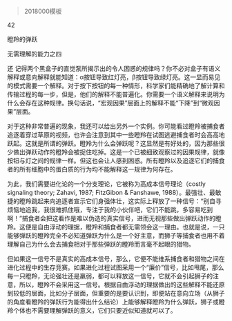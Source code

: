 # 
> 2018000模板



42

瞪羚的弹跃

无需理解的能力之四


还 记得两个黑盒子的直觉泵所揭示出的令人困惑的规律吗？你不必对盒子有语义解释或意向解释就能知道：α按钮导致红灯亮，β按钮导致绿灯亮。这一显而易见的模式需要一个解释。对于按下按钮的每一种情形，科学家们能精确地了解计算和传输过程的每一步，但是，他们的解释不能普遍化。你需要一个语义解释来说明为什么会存在这种规律。换句话说，“宏观因果”层面上的解释不能“下降”到“微观因果”层面。

对于这种非常普遍的现象，我还可以给出另外一个实例。你可能看过瞪羚被捕食者追逐着穿过草原的视频，也许会注意到其中一些瞪羚在试图逃避捕食者时会高高地跃起。这就是所谓的弹跃。瞪羚为什么会弹跃呢？这显然是有好处的，因为那些很少做出弹跃动作的瞪羚会被捉住吃掉。这是一个已被细致观察过的因果规律，就像按钮与灯之间的规律一样。但这也会让人感到困惑。所有瞪羚以及追逐它们的捕食者的所有细胞中的蛋白质的行为均不能解释这一规律为何存在。

为此，我们需要进化论的一个分支理论，它被称为高成本信号理论（costly signaling theory; Zahavi, 1987; FitzGibon & Fanshawe, 1988）。最强壮、最敏捷的瞪羚跳起来向追逐者宣示它们身强体壮，这实际上释放了一种信号：“别自寻烦恼地追我，我很难抓住哦，专注于我的小伙伴吧，它们不能跳，多容易吃到啊！”捕食者会把这看作是难以伪造的真实信号，进而无视那些做出弹跃动作的瞪羚。这便是自由浮动的理据，瞪羚和捕食者都无需领会这一理由。也就是说，一只能够弹跃的瞪羚完全不必知道弹跃为什么是一个好主意，而狮子等捕食者也用不着理解自己为什么会去捕食相对于那些弹跃的瞪羚而言毫不起眼的猎物。

但如果这一信号不是真实的高成本信号，那么，它便不能维系捕食者和猎物之间在进化过程中的生存竞赛。如果进化过程试图采用一个“廉价”信号，比如甩尾，那么每一只瞪羚，无论强壮还是羸弱，都可以释放这一信号，它就不会引起狮子的注意，所以，瞪羚不会采用这一信号。根据自由浮动的理据做出的这些解释不能还原到较低的层面，比如分子层面，但重要的是要认识到，即便站在意向立场（从狮子的角度看瞪羚的弹跃行为能得出什么结论）上能够解释瞪羚为什么弹跃，狮子或瞪羚个体也不需要理解弹跃的意义，它们只要近似知道就可以了。



